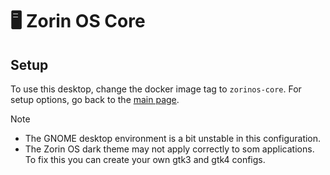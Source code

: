 # 🖥️ Zorin OS Core

## Setup
To use this desktop, change the docker image tag to `zorinos-core`. For setup options, go back to the [main page][setup].

> [!NOTE]
> * The GNOME desktop environment is a bit unstable in this configuration.
> * The Zorin OS dark theme may not apply correctly to som applications. To fix this you can create your own gtk3 and gtk4 configs.


[setup]: https://github.com/tibor309/webtop?tab=readme-ov-file#setup

